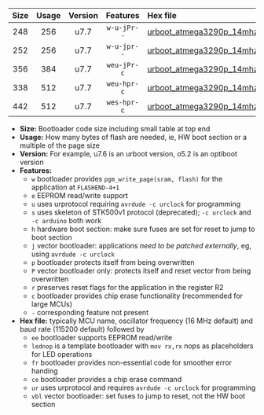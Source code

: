 |Size|Usage|Version|Features|Hex file|
|:-:|:-:|:-:|:-:|:--|
|248|256|u7.7|`w-u-jPr--`|[urboot_atmega3290p_14mhz7456_19200bps_lednop_ur_vbl.hex](https://raw.githubusercontent.com/stefanrueger/urboot.hex/main/mcus/atmega3290p/fcpu_14mhz7456/19200_bps/urboot_atmega3290p_14mhz7456_19200bps_lednop_ur_vbl.hex)|
|252|256|u7.7|`w-u-jpr--`|[urboot_atmega3290p_14mhz7456_19200bps_lednop_fr_ur_vbl.hex](https://raw.githubusercontent.com/stefanrueger/urboot.hex/main/mcus/atmega3290p/fcpu_14mhz7456/19200_bps/urboot_atmega3290p_14mhz7456_19200bps_lednop_fr_ur_vbl.hex)|
|356|384|u7.7|`weu-jPr-c`|[urboot_atmega3290p_14mhz7456_19200bps_ee_lednop_fr_ce_ur_vbl.hex](https://raw.githubusercontent.com/stefanrueger/urboot.hex/main/mcus/atmega3290p/fcpu_14mhz7456/19200_bps/urboot_atmega3290p_14mhz7456_19200bps_ee_lednop_fr_ce_ur_vbl.hex)|
|338|512|u7.7|`weu-hpr-c`|[urboot_atmega3290p_14mhz7456_19200bps_ee_lednop_fr_ce_ur.hex](https://raw.githubusercontent.com/stefanrueger/urboot.hex/main/mcus/atmega3290p/fcpu_14mhz7456/19200_bps/urboot_atmega3290p_14mhz7456_19200bps_ee_lednop_fr_ce_ur.hex)|
|442|512|u7.7|`wes-hpr-c`|[urboot_atmega3290p_14mhz7456_19200bps_ee_lednop_fr_ce.hex](https://raw.githubusercontent.com/stefanrueger/urboot.hex/main/mcus/atmega3290p/fcpu_14mhz7456/19200_bps/urboot_atmega3290p_14mhz7456_19200bps_ee_lednop_fr_ce.hex)|

- **Size:** Bootloader code size including small table at top end
- **Usage:** How many bytes of flash are needed, ie, HW boot section or a multiple of the page size
- **Version:** For example, u7.6 is an urboot version, o5.2 is an optiboot version
- **Features:**
  + `w` bootloader provides `pgm_write_page(sram, flash)` for the application at `FLASHEND-4+1`
  + `e` EEPROM read/write support
  + `u` uses urprotocol requiring `avrdude -c urclock` for programming
  + `s` uses skeleton of STK500v1 protocol (deprecated); `-c urclock` and `-c arduino` both work
  + `h` hardware boot section: make sure fuses are set for reset to jump to boot section
  + `j` vector bootloader: applications *need to be patched externally*, eg, using `avrdude -c urclock`
  + `p` bootloader protects itself from being overwritten
  + `P` vector bootloader only: protects itself and reset vector from being overwritten
  + `r` preserves reset flags for the application in the register R2
  + `c` bootloader provides chip erase functionality (recommended for large MCUs)
  + `-` corresponding feature not present
- **Hex file:** typically MCU name, oscillator frequency (16 MHz default) and baud rate (115200 default) followed by
  + `ee` bootloader supports EEPROM read/write
  + `lednop` is a template bootloader with `mov rx,rx` nops as placeholders for LED operations
  + `fr` bootloader provides non-essential code for smoother error handing
  + `ce` bootloader provides a chip erase command
  + `ur` uses urprotocol and requires `avrdude -c urclock` for programming
  + `vbl` vector bootloader: set fuses to jump to reset, not the HW boot section
